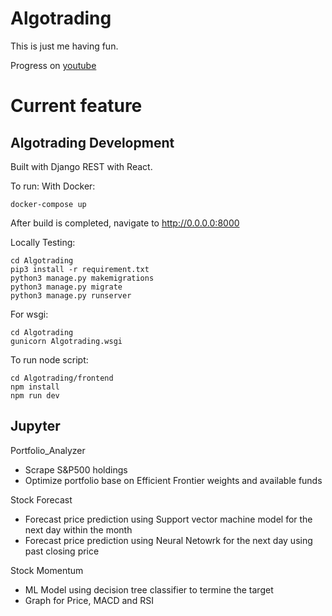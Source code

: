# Algotrading

This is just me having fun.

Progress on [youtube](https://youtube.com/playlist?list=PL31_Qju7bSIt-G1pozcT-vbPcmgqUYT5v)

# Current feature

## Algotrading Development

Built with Django REST with React.

To run:
With Docker:
```
docker-compose up
```
After build is completed, navigate to http://0.0.0.0:8000

Locally Testing:
```
cd Algotrading
pip3 install -r requirement.txt
python3 manage.py makemigrations
python3 manage.py migrate
python3 manage.py runserver
```
For wsgi:
```
cd Algotrading
gunicorn Algotrading.wsgi
```
To run node script:
```
cd Algotrading/frontend
npm install
npm run dev
```

## Jupyter

Portfolio_Analyzer
- Scrape S&P500 holdings
- Optimize portfolio base on Efficient Frontier weights and available funds

Stock Forecast
- Forecast price prediction using Support vector machine model for the next day within the month
- Forecast price prediction using Neural Netowrk for the next day using past closing price

Stock Momentum
- ML Model using decision tree classifier to termine the target
- Graph for Price, MACD and RSI
